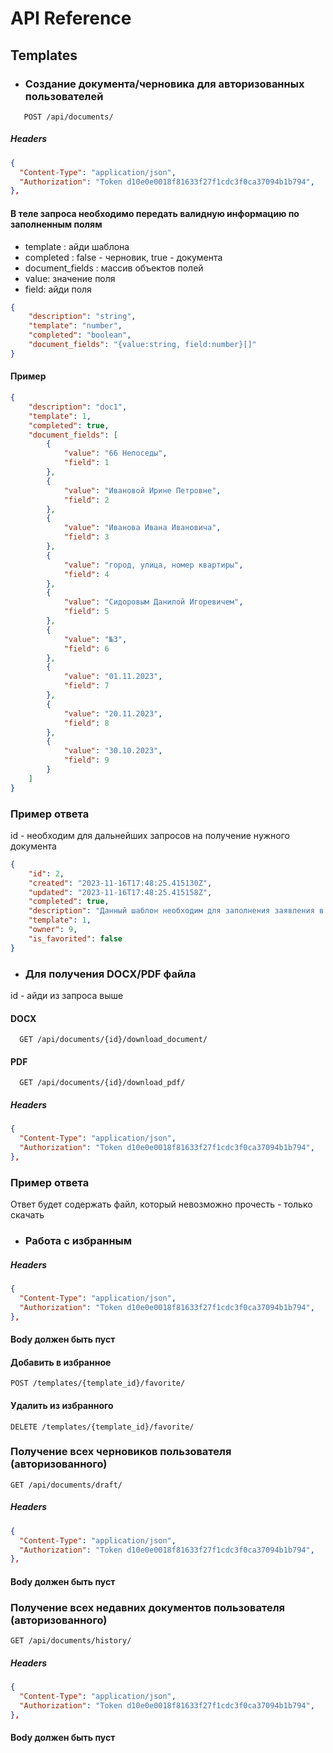# API Reference

## Templates

- ### Создание документа/черновика для авторизованных пользователей

```
   POST /api/documents/
```

##### Headers

```json
{
  "Content-Type": "application/json",
  "Authorization": "Token d10e0e0018f81633f27f1cdc3f0ca37094b1b794",
},
```

#### В теле запроса необходимо передать валидную информацию по заполненным полям

- template : айди шаблона
- completed : false - черновик, true - документа
- document_fields : массив объектов полей
- value: значение поля
- field: айди поля

```json
{
	"description": "string",
	"template": "number",
	"completed": "boolean",
	"document_fields": "{value:string, field:number}[]"
}
```

#### Пример

```json
{
	"description": "doc1",
	"template": 1,
	"completed": true,
	"document_fields": [
		{
			"value": "66 Непоседы",
			"field": 1
		},
		{
			"value": "Ивановой Ирине Петровне",
			"field": 2
		},
		{
			"value": "Иванова Ивана Ивановича",
			"field": 3
		},
		{
			"value": "город, улица, номер квартиры",
			"field": 4
		},
		{
			"value": "Сидоровым Данилой Игоревичем",
			"field": 5
		},
		{
			"value": "№3",
			"field": 6
		},
		{
			"value": "01.11.2023",
			"field": 7
		},
		{
			"value": "20.11.2023",
			"field": 8
		},
		{
			"value": "30.10.2023",
			"field": 9
		}
	]
}
```

### Пример ответа

id - необходим для дальнейших запросов на получение нужного документа

```json
{
	"id": 2,
	"created": "2023-11-16T17:48:25.415130Z",
	"updated": "2023-11-16T17:48:25.415158Z",
	"completed": true,
	"description": "Данный шаблон необходим для заполнения заявления в детский сад. Заявление может быть составлено в простой письменной форме. Можно доработать шаблон под себя и прописать наиболее важные поля после его скачивания.",
	"template": 1,
	"owner": 9,
	"is_favorited": false
}
```

- ### Для получения DOCX/PDF файла

id - айди из запроса выше

#### DOCX

```
  GET /api/documents/{id}/download_document/
```

#### PDF

```
  GET /api/documents/{id}/download_pdf/
```

##### Headers

```json
{
  "Content-Type": "application/json",
  "Authorization": "Token d10e0e0018f81633f27f1cdc3f0ca37094b1b794",
},
```

### Пример ответа

Ответ будет содержать файл, который невозможно прочесть - только скачать

- ### Работа с избранным

##### Headers

```json
{
  "Content-Type": "application/json",
  "Authorization": "Token d10e0e0018f81633f27f1cdc3f0ca37094b1b794",
},
```

#### Body должен быть пуст

#### Добавить в избранное

```
POST /templates/{template_id}/favorite/
```

#### Удалить из избранного

```
DELETE /templates/{template_id}/favorite/
```

### Получение всех черновиков пользователя (авторизованного)

```
GET /api/documents/draft/
```

##### Headers

```json
{
  "Content-Type": "application/json",
  "Authorization": "Token d10e0e0018f81633f27f1cdc3f0ca37094b1b794",
},
```

#### Body должен быть пуст

### Получение всех недавних документов пользователя (авторизованного)

```
GET /api/documents/history/
```

##### Headers

```json
{
  "Content-Type": "application/json",
  "Authorization": "Token d10e0e0018f81633f27f1cdc3f0ca37094b1b794",
},
```

#### Body должен быть пуст

